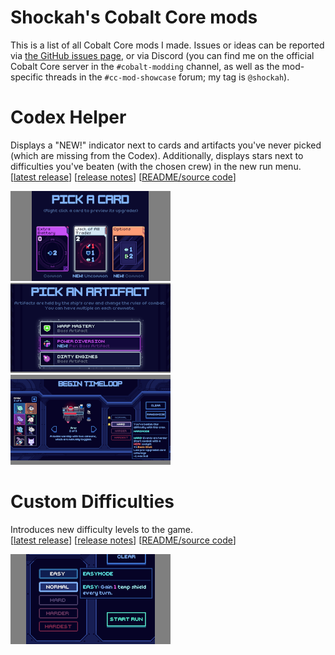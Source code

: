 # Shockah's Cobalt Core mods

This is a list of all Cobalt Core mods I made. Issues or ideas can be reported via [the GitHub issues page](https://github.com/Shockah/Cobalt-Core-Mods/issues), or via Discord (you can find me on the official Cobalt Core server in the `#cobalt-modding` channel, as well as the mod-specific threads in the `#cc-mod-showcase` forum; my tag is `@shockah`).

# Codex Helper

Displays a "NEW!" indicator next to cards and artifacts you've never picked (which are missing from the Codex). Additionally, displays stars next to difficulties you've beaten (with the chosen crew) in the new run menu.  
\[[latest release](https://github.com/Shockah/Cobalt-Core-Mods/releases/tag/release%2Fcodex-helper-1.1.1)] \[[release notes](CodexHelper/docs/release-notes.md)] \[[README/source code](CodexHelper)]

[![Card reward screenshot](CodexHelper/docs/images/card-reward-thumb.png)](CodexHelper/docs/images/card-reward.png)
[![Artifact reward screenshot](CodexHelper/docs/images/artifact-reward-thumb.png)](CodexHelper/docs/images/artifact-reward.png)
[![New run difficulties screenshot](CodexHelper/docs/images/new-run-difficulties-thumb.png)](CodexHelper/docs/images/new-run-difficulties.png)

# Custom Difficulties

Introduces new difficulty levels to the game.  
\[[latest release](https://github.com/Shockah/Cobalt-Core-Mods/releases/tag/release%2Fcustom-difficulties-1.0.0)] \[[release notes](CustomDifficulties/docs/release-notes.md)] \[[README/source code](CustomDifficulties)]

[![Difficulty choice screenshot](CustomDifficulties/docs/images/difficulty-choice-thumb.png)](CustomDifficulties/docs/images/difficulty-choice.png)